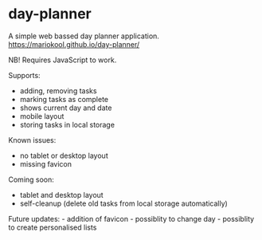 # day-planner

A simple web bassed day planner application. 
https://mariokool.github.io/day-planner/ 

NB! Requires JavaScript to work.

Supports:
 - adding, removing tasks
 - marking tasks as complete
 - shows current day and date
 - mobile layout
 - storing tasks in local storage
 
 Known issues:
  - no tablet or desktop layout
  - missing favicon
  
  Coming soon:
   - tablet and desktop layout
   - self-cleanup (delete old tasks from local storage automatically)
   
   Future updates:
    - addition of favicon
    - possiblity to change day
    - possiblity to create personalised lists
    
   
